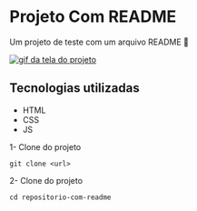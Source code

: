 # Projeto Com README
Um projeto de teste com um arquivo README 
🚀

[<img src="./tela.gif" alt="gif da tela do projeto">](https://google.com.br/)

## Tecnologias utilizadas
- HTML
- CSS
- JS

1- Clone do projeto
```
git clone <url>
```

2- Clone do projeto
```
cd repositorio-com-readme
```
